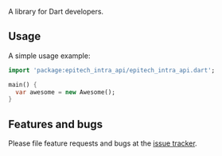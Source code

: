 A library for Dart developers.

## Usage

A simple usage example:

```dart
import 'package:epitech_intra_api/epitech_intra_api.dart';

main() {
  var awesome = new Awesome();
}
```

## Features and bugs

Please file feature requests and bugs at the [issue tracker][tracker].

[tracker]: http://example.com/issues/replaceme
